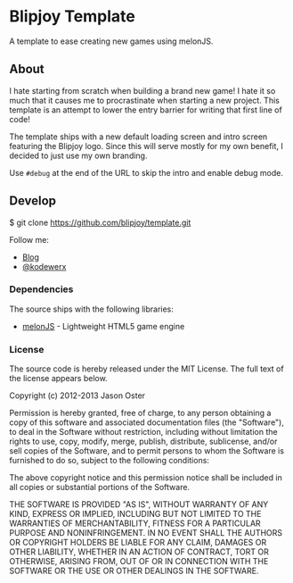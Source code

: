 # Blipjoy Template

A template to ease creating new games using melonJS.

## About

I hate starting from scratch when building a brand new game! I hate it so much
that it causes me to procrastinate when starting a new project. This template is
an attempt to lower the entry barrier for writing that first line of code!

The template ships with a new default loading screen and intro screen featuring
the Blipjoy logo. Since this will serve mostly for my own benefit, I decided to
just use my own branding.

Use `#debug` at the end of the URL to skip the intro and enable debug mode.

## Develop

  $ git clone https://github.com/blipjoy/template.git

Follow me:

* [Blog](http://blog.kodewerx.org/)
* [@kodewerx](http://twitter.com/kodewerx)

### Dependencies

The source ships with the following libraries:

* [melonJS](http://www.melonjs.org/) - Lightweight HTML5 game engine

### License

The source code is hereby released under the MIT License. The full text of the
license appears below.

Copyright (c) 2012-2013 Jason Oster

Permission is hereby granted, free of charge, to any person obtaining a copy of
this software and associated documentation files (the "Software"), to deal in
the Software without restriction, including without limitation the rights to
use, copy, modify, merge, publish, distribute, sublicense, and/or sell copies of
the Software, and to permit persons to whom the Software is furnished to do so,
subject to the following conditions:

The above copyright notice and this permission notice shall be included in all
copies or substantial portions of the Software.

THE SOFTWARE IS PROVIDED "AS IS", WITHOUT WARRANTY OF ANY KIND, EXPRESS OR
IMPLIED, INCLUDING BUT NOT LIMITED TO THE WARRANTIES OF MERCHANTABILITY,
FITNESS FOR A PARTICULAR PURPOSE AND NONINFRINGEMENT. IN NO EVENT SHALL THE
AUTHORS OR COPYRIGHT HOLDERS BE LIABLE FOR ANY CLAIM, DAMAGES OR OTHER
LIABILITY, WHETHER IN AN ACTION OF CONTRACT, TORT OR OTHERWISE, ARISING FROM,
OUT OF OR IN CONNECTION WITH THE SOFTWARE OR THE USE OR OTHER DEALINGS IN THE
SOFTWARE.
